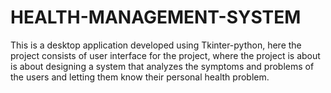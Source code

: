 # HEALTH-MANAGEMENT-SYSTEM
This is a desktop application developed using Tkinter-python, here the project consists of user interface for the project, where the project is about is about designing a system that analyzes the symptoms and problems of the users and letting them know their personal health problem.

